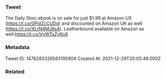 ### Tweet
The Daily Stoic ebook is on sale for just $1.99 at Amazon US (https://t.co/0PidZcCUDq) and discounted on Amazon UK as well (https://t.co/XLrN4MJ8sA). Leatherbound available on Amazon as well:https://t.co/VyWTsZyKo6

### Metadata
Tweet ID: 1476283328563195904
Created At: 2021-12-29T20:05:48.000Z

### Related

